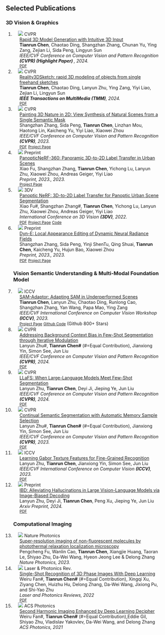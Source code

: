 
<h2 id="publications" style="margin: 2px 0px 0px;">Selected Publications</h2>
<h3>3D Vision & Graphics</h3>
<div class="publications">
<ol class="bibliography">

<li>
<div class="pub-row">

  <div class="col-sm-3 abbr" style="position: relative;padding-right: 15px;padding-left: 15px;">
    <img src="assets/img/sketchvr.png" class="teaser img-fluid z-depth-1">
    <abbr class="badge">CVPR</abbr>
  </div>

  <div class="col-sm-9" style="position: relative;padding-right: 15px;padding-left: 20px;">
    <div class="title"><a href="">Rapid 3D Model Generation with Intuitive 3D Input</a>
</div>
    <div class="author"><strong>Tianrun Chen</strong>, Chaotao Ding, Shangzhan Zhang, Chunan Yu, Ying Zang, Zejian Li, Sida Peng, Lingyun Sun </div>
    <div class="periodical"><em>IEEE/CVF Conference on Computer Vision and Pattern Recognition <strong>(CVPR) (Highlight Paper) </strong>, 2024.</em></div>
    <div class="links">
      <a href="" class="btn btn-sm z-depth-0" role="button" target="_blank" style="font-size:12px;">PDF</a>
    </div>
  </div>
</div>
</li>


<li>
<div class="pub-row">

  <div class="col-sm-3 abbr" style="position: relative;padding-right: 15px;padding-left: 15px;">
    <img src="assets/img/tmm.png" class="teaser img-fluid z-depth-1">
    <abbr class="badge">CVPR</abbr>
  </div>

  <div class="col-sm-9" style="position: relative;padding-right: 15px;padding-left: 20px;">
    <div class="title"><a href="">Reality3DSketch: rapid 3D modeling of objects from single freehand sketches</a>
</div>
    <div class="author"><strong>Tianrun Chen</strong>, Chaotao Ding, Lanyun Zhu, Ying Zang, Yiyi Liao, Zejian Li, Lingyun Sun </div>
    <div class="periodical"><em><strong>IEEE Transactions on MultiMedia (TMM)</strong>, 2024.</em></div>
    <div class="links">
      <a href="https://arxiv.org/pdf/2310.18148.pdf" class="btn btn-sm z-depth-0" role="button" target="_blank" style="font-size:12px;">PDF</a>
    </div>
  </div>
</div>
</li>

<li>
<div class="pub-row">

  <div class="col-sm-3 abbr" style="position: relative;padding-right: 15px;padding-left: 15px;">
    <img src="assets/img/teaser1024_1.jpg" class="teaser img-fluid z-depth-1">
    <abbr class="badge">CVPR</abbr>
  </div>

  <div class="col-sm-9" style="position: relative;padding-right: 15px;padding-left: 20px;">
    <div class="title"><a href="https://arxiv.org/abs/2302.07224">Painting 3D Nature in 2D: View Synthesis of Natural Scenes from a Single Semantic Mask
</a></div>
    <div class="author">Shangzhan Zhang, Sida Peng, <strong>Tianrun Chen</strong>, Linzhan Mou, Haotong Lin, Kaicheng Yu, Yiyi Liao, Xiaowei Zhou</div>
    <div class="periodical"><em>IEEE/CVF Conference on Computer Vision and Pattern Recognition <strong>(CVPR)</strong>, 2023.</em></div>
    <div class="links">
      <a href="https://arxiv.org/pdf/2002.10211.pdf" class="btn btn-sm z-depth-0" role="button" target="_blank" style="font-size:12px;">PDF</a>
      <a href="https://zju3dv.github.io/paintingnature/" class="btn btn-sm z-depth-0" role="button" target="_blank" style="font-size:12px;">Project Page</a>
    </div>
  </div>
</div>
</li>



<li>
<div class="pub-row">

<div class="col-sm-3 abbr" style="position: relative;padding-right: 15px;padding-left: 15px;">
  <img src="assets/img/360.gif" class="teaser img-fluid z-depth-1">
  <abbr class="badge">Preprint
</abbr>
</div>

<div class="col-sm-9" style="position: relative;padding-right: 15px;padding-left: 20px;">
  <div class="title"><a href="https://fuxiao0719.github.io/projects/panopticnerf360/">PanopticNeRF-360: Panoramic 3D-to-2D Label Transfer in Urban Scenes</a></div>
  <div class="author">Xiao Fu, Shangzhan Zhang, <strong>Tianrun Chen</strong>, Yichong Lu, Lanyun Zhu, Xiaowei Zhou, Andreas Geiger, Yiyi Liao</div>
  <div class="periodical"><em>Preprint, 2023., 2023.</em></div>
  <div class="links">
    <a href="https://fuxiao0719.github.io/projects/panopticnerf360/" class="btn btn-sm z-depth-0" role="button" target="_blank" style="font-size:12px;">Project Page</a>
  </div>
  </div>
</div>
  
</li>
<li>

<div class="pub-row">

<div class="col-sm-3 abbr" style="position: relative;padding-right: 15px;padding-left: 15px;">
  <img src="assets/img/3dv2022.gif" class="teaser img-fluid z-depth-1">
  <abbr class="badge">3DV</abbr>
</div>

<div class="col-sm-9" style="position: relative;padding-right: 15px;padding-left: 20px;">
  <div class="title"><a href="https://www.cvlibs.net/publications/Fu2022THREEDV.pdf">Panoptic NeRF: 3D-to-2D Label Transfer for Panoptic Urban Scene Segmentation
</a></div>
  <div class="author">Xiao Fu#, Shangzhan Zhang#, <strong>Tianrun Chen</strong>, Yichong Lu, Lanyun Zhu, Xiaowei Zhou, Andreas Geiger, Yiyi Liao</div>
  <div class="periodical"><em>International Conference on 3D Vision <strong>(3DV)</strong>, 2022.</em></div>
  <div class="links">
    <a href="https://arxiv.org/pdf/2203.15224.pdf" class="btn btn-sm z-depth-0" role="button" target="_blank" style="font-size:12px;">PDF</a>
    <a href="https://fuxiao0719.github.io/projects/panopticnerf/" class="btn btn-sm z-depth-0" role="button" target="_blank" style="font-size:12px;">Project Page</a>
    <a href="https://github.com/fuxiao0719/panopticnerf" class="btn btn-sm z-depth-0" role="button" target="_blank" style="font-size:12px;">Code</a>
    </div>
  </div>
</div>
  
</li>



  
<li>

<div class="pub-row">

<div class="col-sm-3 abbr" style="position: relative;padding-right: 15px;padding-left: 15px;">
  <img src="assets/img/dyne.jpg" class="teaser img-fluid z-depth-1">
  <abbr class="badge">Preprint
</abbr>
</div>

<div class="col-sm-9" style="position: relative;padding-right: 15px;padding-left: 20px;">
  <div class="title"><a href="https://arxiv.org/abs/2307.12909">Dyn-E: Local Appearance Editing of Dynamic Neural Radiance Fields</a></div>
  <div class="author">Shangzhan Zhang, Sida Peng, Yinji ShenTu, Qing Shuai, <strong>Tianrun Chen</strong>, Kaicheng Yu, Hujun Bao, Xiaowei Zhou</div>
  <div class="periodical"><em>Preprint, 2023., 2023.</em></div>
  <div class="links">
    <a href="https://arxiv.org/pdf/2307.12909.pdf" class="btn btn-sm z-depth-0" role="button" target="_blank" style="font-size:12px;">PDF</a>
    <a href="https://dyn-e.github.io/" class="btn btn-sm z-depth-0" role="button" target="_blank" style="font-size:12px;">Project Page</a>
  </div>
  </div>
</div>
  
</li>

<h3>Vision Semantic Understanding & Multi-Modal Foundation Model</h3>


  <li>
<div class="pub-row">

  <div class="col-sm-3 abbr" style="position: relative;padding-right: 15px;padding-left: 15px;">
    <img src="assets/img/mainfig.png" class="teaser img-fluid z-depth-1">
    <abbr class="badge">ICCV</abbr>
  </div>

  <div class="col-sm-9" style="position: relative;padding-right: 15px;padding-left: 20px;">
    <div class="title"><a href="https://tianrun-chen.github.io/SAM-Adaptor/">SAM-Adaptor: Adapting SAM in Underperformed Scenes</a></div>
    <div class="author"><strong>Tianrun Chen</strong>, Lanyun Zhu, Chaotao Ding, Runlong Cao, Shangzhan Zhang, Yan Wang, Papa Mao, Ying Zang</div>
    <div class="periodical"><em>IEEE/CVF International Conference on Computer Vision Workshop<strong> (ICCV)</strong>, 2023.</em></div>
    <div class="links">
      <a href="https://tianrun-chen.github.io/SAM-Adaptor/" class="btn btn-sm z-depth-0" role="button" target="_blank" style="font-size:12px;">Project Page</a>
      <a href="https://github.com/tianrun-chen/SAM-Adapter-PyTorch/" class="btn btn-sm z-depth-0" role="button" target="_blank" style="font-size:12px;">Github Code</a> (Github 800+ Stars)
    </div>
  </div>
</div>
</li>

<li>
<div class="pub-row">

  <div class="col-sm-3 abbr" style="position: relative;padding-right: 15px;padding-left: 15px;">
    <img src="assets/img/cxk.png" class="teaser img-fluid z-depth-1">
    <abbr class="badge">CVPR</abbr>
  </div>

  <div class="col-sm-9" style="position: relative;padding-right: 15px;padding-left: 20px;">
    <div class="title"><a href="">Addressing Background Context Bias in Few-Shot Segmentation through Iterative Modulation</a>
</div>
    <div class="author">Lanyun Zhu#, <strong>Tianrun Chen#</strong> (#=Equal Contribution), Jianxiong Yin, Simon See, Jun Liu</div>
    <div class="periodical"><em>IEEE/CVF Conference on Computer Vision and Pattern Recognition <strong>(CVPR)</strong>, 2024.</em></div>
    <div class="links">
      <a href="" class="btn btn-sm z-depth-0" role="button" target="_blank" style="font-size:12px;">PDF</a>
    </div>
  </div>
</div>
</li>

 <li>

<div class="pub-row">

<div class="col-sm-3 abbr" style="position: relative;padding-right: 15px;padding-left: 15px;">
  <img src="assets/img/llafs.png" class="teaser img-fluid z-depth-1">
  <abbr class="badge">CVPR
</abbr>
</div>

<div class="col-sm-9" style="position: relative;padding-right: 15px;padding-left: 20px;">
  <div class="title"><a href="https://arxiv.org/pdf/2311.16926.pdf">LLaFS: When Large-Language Models Meet Few-Shot Segmentation
</a></div>
  <div class="author">Lanyun Zhu, <strong>Tianrun Chen</strong>, Deyi Ji, Jieping Ye, Jun Liu</div>
  <div class="periodical"><em>IEEE/CVF Conference on Computer Vision and Pattern Recognition <strong>(CVPR)</strong>, 2024.</em></div>
  <div class="links">
    <a href="https://arxiv.org/pdf/2311.16926.pdf" class="btn btn-sm z-depth-0" role="button" target="_blank" style="font-size:12px;">PDF</a>
  </div>
  </div>
</div>
  
</li>

<li>
<div class="pub-row">

  <div class="col-sm-3 abbr" style="position: relative;padding-right: 15px;padding-left: 15px;">
    <img src="assets/img/teaser_1024_2.png" class="teaser img-fluid z-depth-1">
    <abbr class="badge">CVPR</abbr>
  </div>

  <div class="col-sm-9" style="position: relative;padding-right: 15px;padding-left: 20px;">
    <div class="title"><a href="https://arxiv.org/abs/2304.05015">Continual Semantic Segmentation with Automatic Memory Sample Selection</a>
</div>
    <div class="author">Lanyun Zhu#, <strong>Tianrun Chen#</strong> (#=Equal Contribution), Jianxiong Yin, Simon See, Jun Liu</div>
    <div class="periodical"><em>IEEE/CVF Conference on Computer Vision and Pattern Recognition <strong>(CVPR)</strong>, 2023.</em></div>
    <div class="links">
      <a href="https://arxiv.org/pdf/2304.05015" class="btn btn-sm z-depth-0" role="button" target="_blank" style="font-size:12px;">PDF</a>
    </div>
  </div>
</div>
</li>
  <li>

<div class="pub-row">

<div class="col-sm-3 abbr" style="position: relative;padding-right: 15px;padding-left: 15px;">
  <img src="assets/img/1692790808993.png" class="teaser img-fluid z-depth-1">
  <abbr class="badge">ICCV
</abbr>
</div>

<div class="col-sm-9" style="position: relative;padding-right: 15px;padding-left: 20px;">
  <div class="title"><a href="https://arxiv.org/pdf/2308.05396.pdf">Learning Gabor Texture Features for Fine-Grained Recognition</a></div>
  <div class="author">Lanyun Zhu, <strong>Tianrun Chen</strong>, Jianxiong Yin, Simon See, Jun Liu</div>
  <div class="periodical"><em> IEEE/CVF International Conference on Computer Vision <strong>(ICCV)</strong>, 2023.</em></div>
  <div class="links">
    <a href="https://arxiv.org/pdf/2308.05396.pdf" class="btn btn-sm z-depth-0" role="button" target="_blank" style="font-size:12px;">PDF</a>
  </div>
  </div>
</div>
  
</li>


  <li>
<div class="pub-row">

  <div class="col-sm-3 abbr" style="position: relative;padding-right: 15px;padding-left: 15px;">
    <img src="assets/img/x1.png" class="teaser img-fluid z-depth-1">
    <abbr class="badge">Preprint</abbr>
  </div>

  <div class="col-sm-9" style="position: relative;padding-right: 15px;padding-left: 20px;">
    <div class="title"><a href="https://arxiv.org/html/2402.18476v1">IBD: Alleviating Hallucinations in Large Vision-Language Models via Image-Biased Decoding</a></div>
    <div class="author">Lanyun Zhu, Deyi Ji, <strong>Tianrun Chen</strong>, Peng Xu, Jieping Ye, Jun Liu</div>
    <div class="periodical"><em>Arxiv Preprint, 2024.</em></div>
    <div class="links">
      <a href="https://arxiv.org/html/2402.18476v1" class="btn btn-sm z-depth-0" role="button" target="_blank" style="font-size:12px;">PDF</a>
    </div>
  </div>
</div>
</li>

<h3>Computational Imaging</h3>
  

  <li>

<div class="pub-row">


<div class="col-sm-3 abbr" style="position: relative;padding-right: 15px;padding-left: 15px;">
  <img src="assets/img/Teaser3.png"  class="teaser img-fluid z-depth-1">
  <abbr class="badge">Nature Photonics</abbr>

</div>

<div class="col-sm-9" style="position: relative;padding-right: 15px;padding-left: 20px;">
  <div class="title"><a href="https://www.nature.com/articles/s41566-022-01143-3">Super-resolution imaging of non-fluorescent molecules by photothermal relaxation localization microscopy</a></div>
  <div class="author">Pengcheng Fu, Wanlin Cao, <strong>Tianrun Chen</strong>, Xiangjie Huang, Taoran Le, Shiyao Zhu, Da-Wei Wang, Hyeon Jeong Lee & Delong Zhang</div>
  <div class="periodical"><em>Nature Photonics, 2023.</em></div>
  <div class="links">

  </div>
</div>
</div>

</li>

<li>
<div class="pub-row">

  <div class="col-sm-3 abbr" style="position: relative;padding-right: 15px;padding-left: 15px;">
    <img src="assets/img/teasertrr.png" class="teaser img-fluid z-depth-1">
    <abbr class="badge">Laser & Photonics Rev.</abbr>
  </div>

  <div class="col-sm-9" style="position: relative;padding-right: 15px;padding-left: 20px;">
    <div class="title"><a href="https://onlinelibrary.wiley.com/doi/abs/10.1002/lpor.202100719">Single-Shot Recognition of 3D Phase Images With Deep Learning</a></div>
    <div class="author">Weiru Fan#, <strong>Tianrun Chen#</strong> (#=Equal Contribution), Xingqi Xu, Ziyang Chen, Huizhu Hu, Delong Zhang, Da-Wei Wang, Jixiong Pu, and Shi-Yao Zhu</div>
    <div class="periodical"><em>Laser and Photonics Reviews, 2022</em></div>
    <div class="links">
    <a href=" https://www.researchgate.net/profile/Delong-Zhang-2/publication/361699089_Single-Shot_Recognition_of_3D_Phase_Images_With_Deep_Learning/links/62e8c8fd7782323cf193c453/Single-Shot-Recognition-of-3D-Phase-Images-With-Deep-Learning.pdf" class="btn btn-sm z-depth-0" role="button" target="_blank" style="font-size:12px;">PDF</a> 
    </div>
  </div>
</div>
</li>
  
<li>
<div class="pub-row">

  <div class="col-sm-3 abbr" style="position: relative;padding-right: 15px;padding-left: 15px;">
    <img src="assets/img/teaseracs.gif" class="teaser img-fluid z-depth-1">
    <abbr class="badge">ACS Photonics</abbr>
  </div>

  <div class="col-sm-9" style="position: relative;padding-right: 15px;padding-left: 20px;">
    <div class="title"><a href="https://pubs.acs.org/doi/10.1021/acsphotonics.1c00395">Second Harmonic Imaging Enhanced by Deep Learning Decipher</a></div>
    <div class="author">Weiru Fan#, <strong>Tianrun Chen#</strong> (#=Equal Contribution),Eddie Gil, Shiyao Zhu, Vladislav Yakovlev, Da-Wei Wang, and Delong Zhang</div>
    <div class="periodical"><em>ACS Photonics, 2021</em></div>
    <div class="links">
    </div>
  </div>
</div>
</li>

  
  
</ol>
</div>





   
